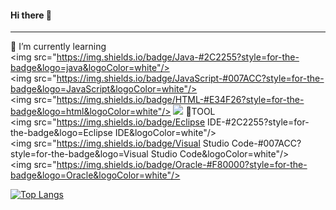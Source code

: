 #### Hi there 👋
---
🌱 I’m currently learning<br>
<img src="https://img.shields.io/badge/Java-#2C2255?style=for-the-badge&logo=java&logoColor=white"/>
<img src="https://img.shields.io/badge/JavaScript-#007ACC?style=for-the-badge&logo=JavaScript&logoColor=white"/>
<img src="https://img.shields.io/badge/HTML-#E34F26?style=for-the-badge&logo=html&logoColor=white"/>
<img src="https://img.shields.io/badge/JavaScript-F7DF1E?style=flat&logo=JavaScript&logoColor=white"/>
🔨TOOL<br>
<img src="https://img.shields.io/badge/Eclipse IDE-#2C2255?style=for-the-badge&logo=Eclipse IDE&logoColor=white"/>
<img src="https://img.shields.io/badge/Visual Studio Code-#007ACC?style=for-the-badge&logo=Visual Studio Code&logoColor=white"/>
<img src="https://img.shields.io/badge/Oracle-#F80000?style=for-the-badge&logo=Oracle&logoColor=white"/>



[![Top Langs](https://github-readme-stats.vercel.app/api/top-langs/?username=potatoy1&layout=compact)](https://github.com/potatoy1/github-readme-stats)

